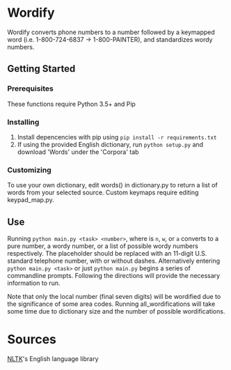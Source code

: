 # Wordify
Wordify converts phone numbers to a number followed by a keymapped word (i.e. 1-800-724-6837 -> 1-800-PAINTER), and standardizes wordy numbers.
## Getting Started
### Prerequisites
These functions require Python 3.5+ and Pip
### Installing
1. Install depencencies with pip using `pip install -r requirements.txt`
2. If using the provided English dictionary, run `python setup.py` and download 'Words' under the 'Corpora' tab
### Customizing
To use your own dictionary, edit words() in dictionary.py to return a list of words from your selected source. Custom keymaps require editing keypad_map.py.
## Use
Running `python main.py <task> <number>`, where <task> is `n`, `w`, or `a` converts to a pure number, a wordy number, or a list of possible wordy numbers respectively. The <number> placeholder should be replaced with an 11-digit U.S. standard telephone number, with or without dashes. Alternatively entering `python main.py <task>` or just `python main.py` begins a series of commandline prompts. Following the directions will provide the necessary information to run.

Note that only the local number (final seven digits) will be wordified due to the significance of some area codes. Running all_wordifications will take some time due to dictionary size and the number of possible wordifications. 
# Sources
[NLTK](https://www.nltk.org)'s English language library